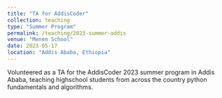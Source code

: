 ```yaml
---
title: "TA for AddisCoder"
collection: teaching
type: "Summer Program"
permalink: /teaching/2023-summer-addis
venue: "Menen School"
date: 2023-05-17
location: "Addis Ababa, Ethiopia"
---
```


Volunteered as a TA for the AddisCoder 2023 summer program in Addis Ababa, teaching highschool students from across the country python fundamentals and algorithms.
